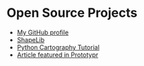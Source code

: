 # Open Source Projects

- [My GitHub profile](https://github.com/vincentropy)  
- [ShapeLib](https://github.com/helloswyg/autoshapes-example)  
- [Python Cartography Tutorial](https://github.com/vincentropy/python_cartography_tutorial) 
- [Article featured in Prototypr](https://blog.prototypr.io/interactive-maps-with-python-part-1-aa1563dbe5a9)